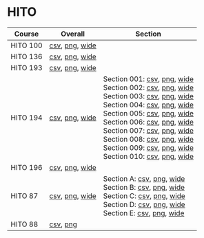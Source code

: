 # HITO

| Course | Overall | Section |
| ------ | ------- | ------- |
| HITO 100 | [csv](https://github.com/UCSD-Historical-Enrollment-Data/2023Fall/blob/main/overall/HITO%20100.csv), [png](https://raw.githubusercontent.com/UCSD-Historical-Enrollment-Data/2023Fall/main/plot_overall/HITO%20100.png), [wide](https://raw.githubusercontent.com/UCSD-Historical-Enrollment-Data/2023Fall/main/plot_overall_wide/HITO%20100.png) |  |
| HITO 136 | [csv](https://github.com/UCSD-Historical-Enrollment-Data/2023Fall/blob/main/overall/HITO%20136.csv), [png](https://raw.githubusercontent.com/UCSD-Historical-Enrollment-Data/2023Fall/main/plot_overall/HITO%20136.png), [wide](https://raw.githubusercontent.com/UCSD-Historical-Enrollment-Data/2023Fall/main/plot_overall_wide/HITO%20136.png) |  |
| HITO 193 | [csv](https://github.com/UCSD-Historical-Enrollment-Data/2023Fall/blob/main/overall/HITO%20193.csv), [png](https://raw.githubusercontent.com/UCSD-Historical-Enrollment-Data/2023Fall/main/plot_overall/HITO%20193.png), [wide](https://raw.githubusercontent.com/UCSD-Historical-Enrollment-Data/2023Fall/main/plot_overall_wide/HITO%20193.png) |  |
| HITO 194 | [csv](https://github.com/UCSD-Historical-Enrollment-Data/2023Fall/blob/main/overall/HITO%20194.csv), [png](https://raw.githubusercontent.com/UCSD-Historical-Enrollment-Data/2023Fall/main/plot_overall/HITO%20194.png), [wide](https://raw.githubusercontent.com/UCSD-Historical-Enrollment-Data/2023Fall/main/plot_overall_wide/HITO%20194.png) | Section 001: [csv](https://github.com/UCSD-Historical-Enrollment-Data/2023Fall/blob/main/section/HITO%20194_001.csv), [png](https://raw.githubusercontent.com/UCSD-Historical-Enrollment-Data/2023Fall/main/plot_section/HITO%20194_001.png), [wide](https://raw.githubusercontent.com/UCSD-Historical-Enrollment-Data/2023Fall/main/plot_section_wide/HITO%20194_001.png)<br>Section 002: [csv](https://github.com/UCSD-Historical-Enrollment-Data/2023Fall/blob/main/section/HITO%20194_002.csv), [png](https://raw.githubusercontent.com/UCSD-Historical-Enrollment-Data/2023Fall/main/plot_section/HITO%20194_002.png), [wide](https://raw.githubusercontent.com/UCSD-Historical-Enrollment-Data/2023Fall/main/plot_section_wide/HITO%20194_002.png)<br>Section 003: [csv](https://github.com/UCSD-Historical-Enrollment-Data/2023Fall/blob/main/section/HITO%20194_003.csv), [png](https://raw.githubusercontent.com/UCSD-Historical-Enrollment-Data/2023Fall/main/plot_section/HITO%20194_003.png), [wide](https://raw.githubusercontent.com/UCSD-Historical-Enrollment-Data/2023Fall/main/plot_section_wide/HITO%20194_003.png)<br>Section 004: [csv](https://github.com/UCSD-Historical-Enrollment-Data/2023Fall/blob/main/section/HITO%20194_004.csv), [png](https://raw.githubusercontent.com/UCSD-Historical-Enrollment-Data/2023Fall/main/plot_section/HITO%20194_004.png), [wide](https://raw.githubusercontent.com/UCSD-Historical-Enrollment-Data/2023Fall/main/plot_section_wide/HITO%20194_004.png)<br>Section 005: [csv](https://github.com/UCSD-Historical-Enrollment-Data/2023Fall/blob/main/section/HITO%20194_005.csv), [png](https://raw.githubusercontent.com/UCSD-Historical-Enrollment-Data/2023Fall/main/plot_section/HITO%20194_005.png), [wide](https://raw.githubusercontent.com/UCSD-Historical-Enrollment-Data/2023Fall/main/plot_section_wide/HITO%20194_005.png)<br>Section 006: [csv](https://github.com/UCSD-Historical-Enrollment-Data/2023Fall/blob/main/section/HITO%20194_006.csv), [png](https://raw.githubusercontent.com/UCSD-Historical-Enrollment-Data/2023Fall/main/plot_section/HITO%20194_006.png), [wide](https://raw.githubusercontent.com/UCSD-Historical-Enrollment-Data/2023Fall/main/plot_section_wide/HITO%20194_006.png)<br>Section 007: [csv](https://github.com/UCSD-Historical-Enrollment-Data/2023Fall/blob/main/section/HITO%20194_007.csv), [png](https://raw.githubusercontent.com/UCSD-Historical-Enrollment-Data/2023Fall/main/plot_section/HITO%20194_007.png), [wide](https://raw.githubusercontent.com/UCSD-Historical-Enrollment-Data/2023Fall/main/plot_section_wide/HITO%20194_007.png)<br>Section 008: [csv](https://github.com/UCSD-Historical-Enrollment-Data/2023Fall/blob/main/section/HITO%20194_008.csv), [png](https://raw.githubusercontent.com/UCSD-Historical-Enrollment-Data/2023Fall/main/plot_section/HITO%20194_008.png), [wide](https://raw.githubusercontent.com/UCSD-Historical-Enrollment-Data/2023Fall/main/plot_section_wide/HITO%20194_008.png)<br>Section 009: [csv](https://github.com/UCSD-Historical-Enrollment-Data/2023Fall/blob/main/section/HITO%20194_009.csv), [png](https://raw.githubusercontent.com/UCSD-Historical-Enrollment-Data/2023Fall/main/plot_section/HITO%20194_009.png), [wide](https://raw.githubusercontent.com/UCSD-Historical-Enrollment-Data/2023Fall/main/plot_section_wide/HITO%20194_009.png)<br>Section 010: [csv](https://github.com/UCSD-Historical-Enrollment-Data/2023Fall/blob/main/section/HITO%20194_010.csv), [png](https://raw.githubusercontent.com/UCSD-Historical-Enrollment-Data/2023Fall/main/plot_section/HITO%20194_010.png), [wide](https://raw.githubusercontent.com/UCSD-Historical-Enrollment-Data/2023Fall/main/plot_section_wide/HITO%20194_010.png) |
| HITO 196 | [csv](https://github.com/UCSD-Historical-Enrollment-Data/2023Fall/blob/main/overall/HITO%20196.csv), [png](https://raw.githubusercontent.com/UCSD-Historical-Enrollment-Data/2023Fall/main/plot_overall/HITO%20196.png), [wide](https://raw.githubusercontent.com/UCSD-Historical-Enrollment-Data/2023Fall/main/plot_overall_wide/HITO%20196.png) |  |
| HITO 87 | [csv](https://github.com/UCSD-Historical-Enrollment-Data/2023Fall/blob/main/overall/HITO%2087.csv), [png](https://raw.githubusercontent.com/UCSD-Historical-Enrollment-Data/2023Fall/main/plot_overall/HITO%2087.png), [wide](https://raw.githubusercontent.com/UCSD-Historical-Enrollment-Data/2023Fall/main/plot_overall_wide/HITO%2087.png) | Section A: [csv](https://github.com/UCSD-Historical-Enrollment-Data/2023Fall/blob/main/section/HITO%2087_A.csv), [png](https://raw.githubusercontent.com/UCSD-Historical-Enrollment-Data/2023Fall/main/plot_section/HITO%2087_A.png), [wide](https://raw.githubusercontent.com/UCSD-Historical-Enrollment-Data/2023Fall/main/plot_section_wide/HITO%2087_A.png)<br>Section B: [csv](https://github.com/UCSD-Historical-Enrollment-Data/2023Fall/blob/main/section/HITO%2087_B.csv), [png](https://raw.githubusercontent.com/UCSD-Historical-Enrollment-Data/2023Fall/main/plot_section/HITO%2087_B.png), [wide](https://raw.githubusercontent.com/UCSD-Historical-Enrollment-Data/2023Fall/main/plot_section_wide/HITO%2087_B.png)<br>Section C: [csv](https://github.com/UCSD-Historical-Enrollment-Data/2023Fall/blob/main/section/HITO%2087_C.csv), [png](https://raw.githubusercontent.com/UCSD-Historical-Enrollment-Data/2023Fall/main/plot_section/HITO%2087_C.png), [wide](https://raw.githubusercontent.com/UCSD-Historical-Enrollment-Data/2023Fall/main/plot_section_wide/HITO%2087_C.png)<br>Section D: [csv](https://github.com/UCSD-Historical-Enrollment-Data/2023Fall/blob/main/section/HITO%2087_D.csv), [png](https://raw.githubusercontent.com/UCSD-Historical-Enrollment-Data/2023Fall/main/plot_section/HITO%2087_D.png), [wide](https://raw.githubusercontent.com/UCSD-Historical-Enrollment-Data/2023Fall/main/plot_section_wide/HITO%2087_D.png)<br>Section E: [csv](https://github.com/UCSD-Historical-Enrollment-Data/2023Fall/blob/main/section/HITO%2087_E.csv), [png](https://raw.githubusercontent.com/UCSD-Historical-Enrollment-Data/2023Fall/main/plot_section/HITO%2087_E.png), [wide](https://raw.githubusercontent.com/UCSD-Historical-Enrollment-Data/2023Fall/main/plot_section_wide/HITO%2087_E.png) |
| HITO 88 | [csv](https://github.com/UCSD-Historical-Enrollment-Data/2023Fall/blob/main/overall/HITO%2088.csv), [png](https://raw.githubusercontent.com/UCSD-Historical-Enrollment-Data/2023Fall/main/plot_overall/HITO%2088.png) |  |
